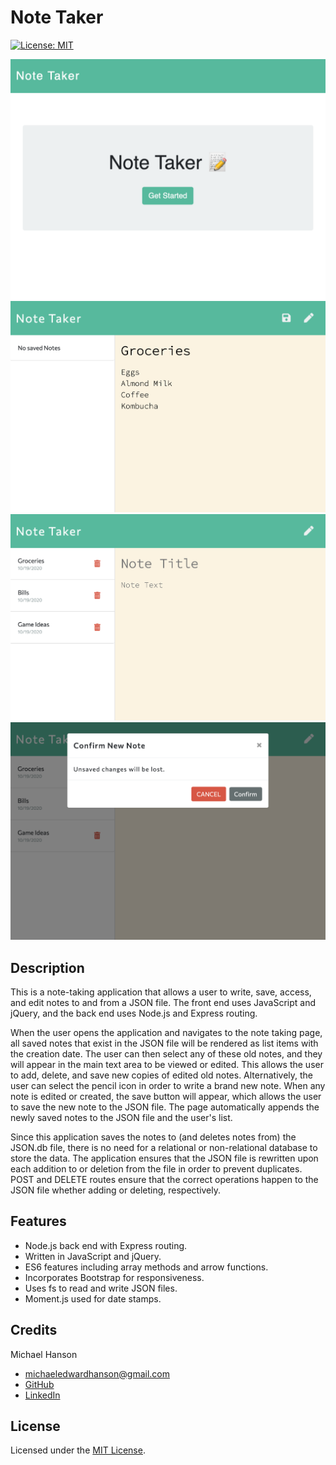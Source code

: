 # Note Taker
[![License: MIT](https://img.shields.io/badge/License-MIT-yellow.svg)](https://opensource.org/licenses/MIT)

![Screenshot of Note Taker](./public/assets/note1.jpg)
![Screenshot of Note Taker](./public/assets/note2.jpg)
![Screenshot of Note Taker](./public/assets/note3.jpg)
![Screenshot of Note Taker](./public/assets/note4.jpg)

## Description 

This is a note-taking application that allows a user to write, save, access, and edit notes to and from a JSON file. The front end uses JavaScript and jQuery, and the back end uses Node.js and Express routing. 

When the user opens the application and navigates to the note taking page, all saved notes that exist in the JSON file will be rendered as list items with the creation date. The user can then select any of these old notes, and they will appear in the main text area to be viewed or edited. This allows the user to add, delete, and save new copies of edited old notes. Alternatively, the user can select the pencil icon in order to write a brand new note. When any note is edited or created, the save button will appear, which allows the user to save the new note to the JSON file. The page automatically appends the newly saved notes to the JSON file and the user's list. 

Since this application saves the notes to (and deletes notes from) the JSON.db file, there is no need for a relational or non-relational database to store the data. The application ensures that the JSON file is rewritten upon each addition to or deletion from the file in order to prevent duplicates. POST and DELETE routes ensure that the correct operations happen to the JSON file whether adding or deleting, respectively. 

## Features

* Node.js back end with Express routing. 
* Written in JavaScript and jQuery. 
* ES6 features including array methods and arrow functions. 
* Incorporates Bootstrap for responsiveness. 
* Uses fs to read and write JSON files. 
* Moment.js used for date stamps. 

## Credits

Michael Hanson
* michaeledwardhanson@gmail.com
* [GitHub](https://github.com/mhans003)
* [LinkedIn](https://www.linkedin.com/in/michaeledwardhanson/)

## License 

Licensed under the [MIT License](./LICENSE.txt).